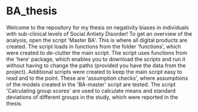 # BA_thesis
Welcome to the repository for my thesis on negativity biases in individuals with sub-clinical levels of Social Antiety Disorder!
To get an overview of the analysis, open the script 'Master BA'. This is where all digital products are created. The script loads in functions from the folder 'functions', which were created to de-clutter the main script. The script uses functions from the 'here' package, which enables you to download the scripts and run it without having to change the paths (provided you have the data from the project). Additional scripts were created to keep the main script easy to read and to the point. These are 'assumption checks', where assumptions of the models created in the 'BA-master' script are tested. The script 'Calculating group scores' are used to calculate means and standard deviations of different groups in the study, which were reported in the thesis.
